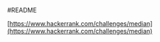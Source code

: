 #README

[https://www.hackerrank.com/challenges/median](https://www.hackerrank.com/challenges/median)
